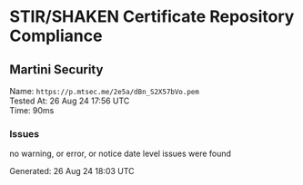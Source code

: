 # STIR/SHAKEN Certificate Repository Compliance

## Martini Security

Name: `https://p.mtsec.me/2e5a/dBn_S2X57bVo.pem`\
Tested At: 26 Aug 24 17:56 UTC\
Time: 90ms

### Issues

no warning, or error, or notice date level issues were found

Generated: 26 Aug 24 18:03 UTC